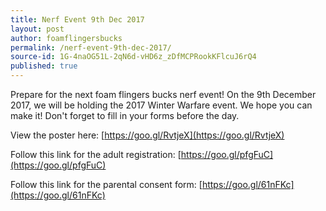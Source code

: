 ```yaml
---
title: Nerf Event 9th Dec 2017
layout: post
author: foamflingersbucks
permalink: /nerf-event-9th-dec-2017/
source-id: 1G-4naOG51L-2qN6d-vHD6z_zDfMCPRookKFlcuJ6rQ4
published: true
---
```

Prepare for the next foam flingers bucks nerf event! On the 9th December 2017, we will be holding the 2017 Winter Warfare event. We hope you can make it! Don't forget to fill in your forms before the day.

View the poster here: [https://goo.gl/RvtjeX](https://goo.gl/RvtjeX)

Follow this link for the adult registration: [https://goo.gl/pfgFuC](https://goo.gl/pfgFuC)

Follow this link for the parental consent form: [https://goo.gl/61nFKc](https://goo.gl/61nFKc)

